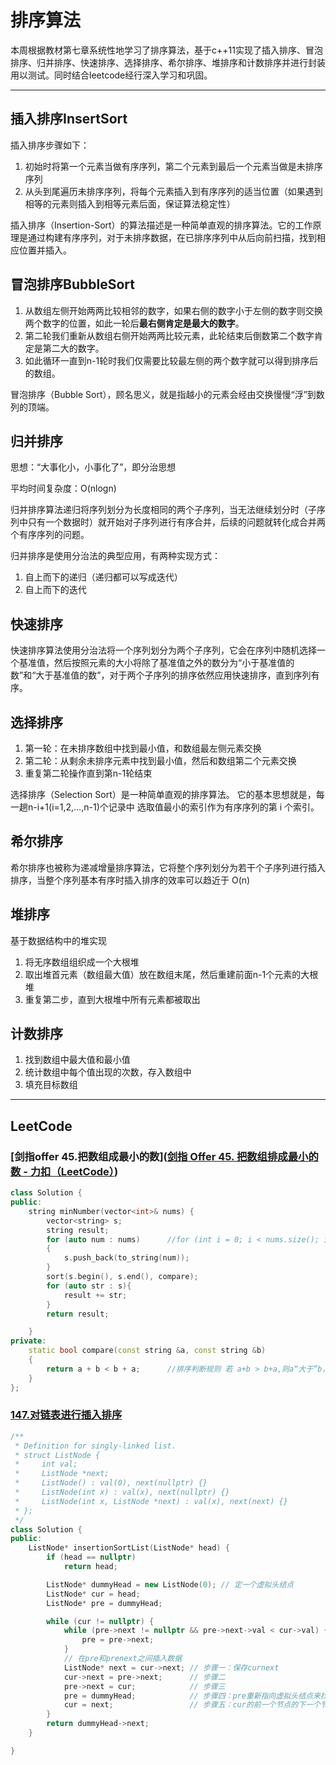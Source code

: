 # 排序算法

本周根据教材第七章系统性地学习了排序算法，基于c++11实现了插入排序、冒泡排序、归并排序、快速排序、选择排序、希尔排序、堆排序和计数排序并进行封装用以测试。同时结合leetcode经行深入学习和巩固。

---

## 插入排序InsertSort

插入排序步骤如下：

1. 初始时将第一个元素当做有序序列，第二个元素到最后一个元素当做是未排序序列
2. 从头到尾遍历未排序序列，将每个元素插入到有序序列的适当位置（如果遇到相等的元素则插入到相等元素后面，保证算法稳定性）

插入排序（Insertion-Sort）的算法描述是一种简单直观的排序算法。它的工作原理是通过构建有序序列，对于未排序数据，在已排序序列中从后向前扫描，找到相应位置并插入。

## 冒泡排序BubbleSort

1. 从数组左侧开始两两比较相邻的数字，如果右侧的数字小于左侧的数字则交换两个数字的位置，如此一轮后**最右侧肯定是最大的数字**。
2. 第二轮我们重新从数组右侧开始两两比较元素，此轮结束后倒数第二个数字肯定是第二大的数字。
3. 如此循环一直到n-1轮时我们仅需要比较最左侧的两个数字就可以得到排序后的数组。

冒泡排序（Bubble Sort），顾名思义，就是指越小的元素会经由交换慢慢“浮”到数列的顶端。

## 归并排序

思想：“大事化小，小事化了”，即分治思想

平均时间复杂度：O(nlogn)

归并排序算法递归将序列划分为长度相同的两个子序列，当无法继续划分时（子序列中只有一个数据时）就开始对子序列进行有序合并，后续的问题就转化成合并两个有序序列的问题。

归并排序是使用分治法的典型应用，有两种实现方式：

1. 自上而下的递归（递归都可以写成迭代）
2. 自上而下的迭代

## 快速排序

快速排序算法使用分治法将一个序列划分为两个子序列，它会在序列中随机选择一个基准值，然后按照元素的大小将除了基准值之外的数分为“小于基准值的数”和“大于基准值的数”，对于两个子序列的排序依然应用快速排序，直到序列有序。

## 选择排序

1. 第一轮：在未排序数组中找到最小值，和数组最左侧元素交换
2. 第二轮：从剩余未排序元素中找到最小值，然后和数组第二个元素交换
3. 重复第二轮操作直到第n-1轮结束

选择排序（Selection Sort）是一种简单直观的排序算法。
它的基本思想就是，每一趟n-i+1(i=1,2,…,n-1)个记录中
选取值最小的索引作为有序序列的第 i 个索引。

## 希尔排序

希尔排序也被称为递减增量排序算法，它将整个序列划分为若干个子序列进行插入排序，当整个序列基本有序时插入排序的效率可以趋近于 O(n) 

## 堆排序

基于数据结构中的堆实现

1. 将无序数组组织成一个大根堆
2. 取出堆首元素（数组最大值）放在数组末尾，然后重建前面n-1个元素的大根堆
3. 重复第二步，直到大根堆中所有元素都被取出

## 计数排序

1. 找到数组中最大值和最小值
2. 统计数组中每个值出现的次数，存入数组中
3. 填充目标数组

---

## LeetCode

### [剑指offer 45.把数组成最小的数]([剑指 Offer 45. 把数组排成最小的数 - 力扣（LeetCode）](https://leetcode.cn/problems/ba-shu-zu-pai-cheng-zui-xiao-de-shu-lcof/))

```c++
class Solution {
public:
    string minNumber(vector<int>& nums) {
        vector<string> s;
        string result;
        for (auto num : nums)      //for (int i = 0; i < nums.size(); i++)
        {
            s.push_back(to_string(num));
        }
        sort(s.begin(), s.end(), compare);
        for (auto str : s){
            result += str;
        }
        return result;

    }
private:
    static bool compare(const string &a, const string &b)
    {
        return a + b < b + a;      //排序判断规则 若 a+b > b+a,则a“大于”b，反之，小于
    }
};
```

### [147.对链表进行插入排序](https://leetcode.cn/problems/insertion-sort-list/ )

```c++
/**
 * Definition for singly-linked list.
 * struct ListNode {
 *     int val;
 *     ListNode *next;
 *     ListNode() : val(0), next(nullptr) {}
 *     ListNode(int x) : val(x), next(nullptr) {}
 *     ListNode(int x, ListNode *next) : val(x), next(next) {}
 * };
 */
class Solution {
public:
    ListNode* insertionSortList(ListNode* head) {
        if (head == nullptr) 
            return head;

        ListNode* dummyHead = new ListNode(0); // 定一个虚拟头结点
        ListNode* cur = head;
        ListNode* pre = dummyHead;

        while (cur != nullptr) {
            while (pre->next != nullptr && pre->next->val < cur->val) {
                pre = pre->next;
            }
            // 在pre和prenext之间插入数据
            ListNode* next = cur->next; // 步骤一：保存curnext
            cur->next = pre->next;      // 步骤二
            pre->next = cur;            // 步骤三
            pre = dummyHead;            // 步骤四：pre重新指向虚拟头结点来找下一个插入位置
            cur = next;                 // 步骤五：cur的前一个节点的下一个节点指向保存的next
        }
        return dummyHead->next;
    }

}
```

